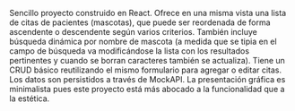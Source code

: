 Sencillo proyecto construido en React.
Ofrece en una misma vista una lista de citas de pacientes (mascotas), que puede ser reordenada de forma ascendente o descendente según varios criterios.
También incluye búsqueda dinámica por nombre de mascota (a medida que se tipia en el campo de búsqueda va modificándose la lista con los resultados pertinentes y cuando se borran caracteres también se actualiza).
Tiene un CRUD básico reutilizando el mismo formulario para agregar o editar citas.
Los datos son persistidos a través de MockAPI.
La presentación gráfica es minimalista pues este proyecto está más abocado a la funcionalidad que a la estética.


